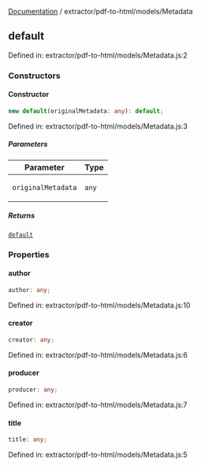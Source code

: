 [Documentation](../../../modules.md) / extractor/pdf-to-html/models/Metadata

## default

Defined in: extractor/pdf-to-html/models/Metadata.js:2

### Constructors

#### Constructor

```ts
new default(originalMetadata: any): default;
```

Defined in: extractor/pdf-to-html/models/Metadata.js:3

##### Parameters

<table>
<thead>
<tr>
<th>Parameter</th>
<th>Type</th>
</tr>
</thead>
<tbody>
<tr>
<td>

`originalMetadata`

</td>
<td>

`any`

</td>
</tr>
</tbody>
</table>

##### Returns

[`default`](#default)

### Properties

#### author

```ts
author: any;
```

Defined in: extractor/pdf-to-html/models/Metadata.js:10

#### creator

```ts
creator: any;
```

Defined in: extractor/pdf-to-html/models/Metadata.js:6

#### producer

```ts
producer: any;
```

Defined in: extractor/pdf-to-html/models/Metadata.js:7

#### title

```ts
title: any;
```

Defined in: extractor/pdf-to-html/models/Metadata.js:5
